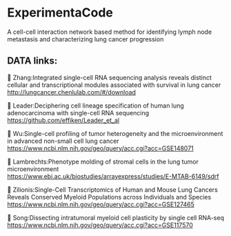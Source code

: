 # ExperimentaCode
A cell-cell interaction network based method for identifying  lymph node metastasis and characterizing lung cancer  progression
## DATA links:

🔸 Zhang:Integrated single-cell RNA sequencing analysis reveals distinct cellular and transcriptional modules associated with survival in lung cancer
    http://lungcancer.chenlulab.com/#/download

🔸 Leader:Deciphering cell lineage specification of human lung adenocarcinoma with single-cell RNA sequencing
    https://github.com/effiken/Leader_et_al

🔸 Wu:Single-cell profiling of tumor heterogeneity and the microenvironment in advanced non-small cell lung cancer
    https://www.ncbi.nlm.nih.gov/geo/query/acc.cgi?acc=GSE148071

🔸 Lambrechts:Phenotype molding of stromal cells in the lung tumor microenvironment
    https://www.ebi.ac.uk/biostudies/arrayexpress/studies/E-MTAB-6149/sdrf

🔸 Zilionis:Single-Cell Transcriptomics of Human and Mouse Lung Cancers Reveals Conserved Myeloid Populations across Individuals and Species
    https://www.ncbi.nlm.nih.gov/geo/query/acc.cgi?acc=GSE127465
    
🔸 Song:Dissecting intratumoral myeloid cell plasticity by single cell RNA-seq
    https://www.ncbi.nlm.nih.gov/geo/query/acc.cgi?acc=GSE117570
